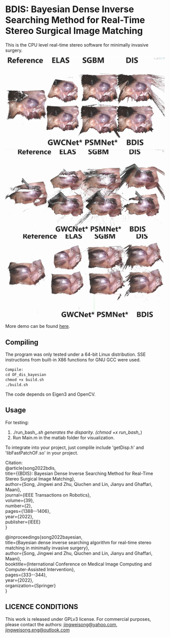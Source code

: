 # BDIS: Bayesian Dense Inverse Searching Method for Real-Time Stereo Surgical Image Matching #

This is the CPU level real-time stereo software for minimally invasive surgery.

![sample1](imgs/sample1.JPG)  
![sample1](imgs/sample2.JPG)  
![sample1](imgs/sample3.JPG)  

More demo can be found [here](https://youtu.be/MTurBOUDdB0?si=nhdpG06Ibo-C_hqe).


## Compiling ##

The program was only tested under a 64-bit Linux distribution.
SSE instructions from built-in X86 functions for GNU GCC were used.

```
Compile:
cd OF_dis_bayesian
chmod +x build.sh
./build.sh
```

The code depends on Eigen3 and OpenCV.

## Usage ##

For testing:

1. ./run_bash_*.sh generates the disparity. (chmod +x run_bash_*)  
2. Run Main.m in the matlab folder for visualization.  

To integrate into your project, just complile include 'getDisp.h' and 'libFastPatchOF.so'  in your project.  

Citation:  
@article{song2022bdis,  
  title={{BDIS}: Bayesian Dense Inverse Searching Method for Real-Time Stereo Surgical Image Matching},  
  author={Song, Jingwei and Zhu, Qiuchen and Lin, Jianyu and Ghaffari, Maani},  
  journal={IEEE Transactions on Robotics},  
  volume={39},  
  number={2},  
  pages={1388--1406},  
  year={2022},  
  publisher={IEEE}  
}     

@inproceedings{song2022bayesian,  
  title={Bayesian dense inverse searching algorithm for real-time stereo matching in minimally invasive surgery},  
  author={Song, Jingwei and Zhu, Qiuchen and Lin, Jianyu and Ghaffari, Maani},  
  booktitle={International Conference on Medical Image Computing and Computer-Assisted Intervention},  
  pages={333--344},  
  year={2022},  
  organization={Springer}  
}  

## LICENCE CONDITIONS ##

This work is released under GPLv3 license. For commercial purposes, please contact the authors: jingweisong@yahoo.com, jingweisong.eng@outlook.com
